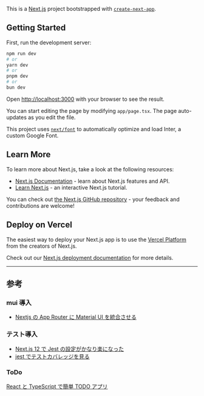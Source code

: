 This is a [Next.js](https://nextjs.org/) project bootstrapped with [`create-next-app`](https://github.com/vercel/next.js/tree/canary/packages/create-next-app).

## Getting Started

First, run the development server:

```bash
npm run dev
# or
yarn dev
# or
pnpm dev
# or
bun dev
```

Open [http://localhost:3000](http://localhost:3000) with your browser to see the result.

You can start editing the page by modifying `app/page.tsx`. The page auto-updates as you edit the file.

This project uses [`next/font`](https://nextjs.org/docs/basic-features/font-optimization) to automatically optimize and load Inter, a custom Google Font.

## Learn More

To learn more about Next.js, take a look at the following resources:

- [Next.js Documentation](https://nextjs.org/docs) - learn about Next.js features and API.
- [Learn Next.js](https://nextjs.org/learn) - an interactive Next.js tutorial.

You can check out [the Next.js GitHub repository](https://github.com/vercel/next.js/) - your feedback and contributions are welcome!

## Deploy on Vercel

The easiest way to deploy your Next.js app is to use the [Vercel Platform](https://vercel.com/new?utm_medium=default-template&filter=next.js&utm_source=create-next-app&utm_campaign=create-next-app-readme) from the creators of Next.js.

Check out our [Next.js deployment documentation](https://nextjs.org/docs/deployment) for more details.

---

## 参考

### mui 導入

- [Nextjs の App Router に Material UI を統合させる](https://qiita.com/KokiSakano/items/2cd9b1488c4f508633fb)

### テスト導入

- [Next.js 12 で Jest の設定がかなり楽になった](https://zenn.dev/miruoon_892/articles/e42e64fbb55137)
- [jest でテストカバレッジを見る](https://qiita.com/monisoi/items/44931e36c5f7b1f4e683)

### ToDo

[React と TypeScript で簡単 TODO アプリ](https://zenn.dev/sprout2000/articles/40328708afaeb9)

